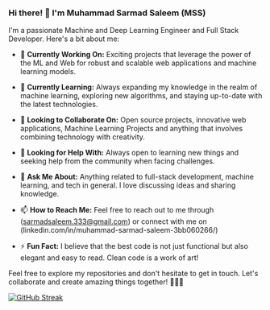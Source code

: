 ### Hi there! 👋 I'm  Muhammad Sarmad Saleem (MSS)

I'm a passionate Machine and Deep Learning Engineer and Full Stack Developer. Here's a bit about me:

- 🔭 **Currently Working On:** Exciting projects that leverage the power of the ML and Web for robust and scalable web applications and machine learning models.

- 🌱 **Currently Learning:** Always expanding my knowledge in the realm of machine learning, exploring new algorithms, and staying up-to-date with the latest technologies.

- 👯 **Looking to Collaborate On:** Open source projects, innovative web applications, Machine Learning Projects and anything that involves combining technology with creativity.

- 🤔 **Looking for Help With:** Always open to learning new things and seeking help from the community when facing challenges.

- 💬 **Ask Me About:** Anything related to full-stack development, machine learning, and tech in general. I love discussing ideas and sharing knowledge.

- 📫 **How to Reach Me:** Feel free to reach out to me through (sarmadsaleem.333@gmail.com) or connect with me on (linkedin.com/in/muhammad-sarmad-saleem-3bb060266/)


- ⚡ **Fun Fact:** I believe that the best code is not just functional but also elegant and easy to read. Clean code is a work of art!

 Feel free to explore my repositories and don't hesitate to get in touch. Let's collaborate and create amazing things together! 👨‍💻✨

[![GitHub Streak](https://streak-stats.demolab.com/?user=sarmadsaleem333&theme=dark)](https://git.io/streak-stats)




